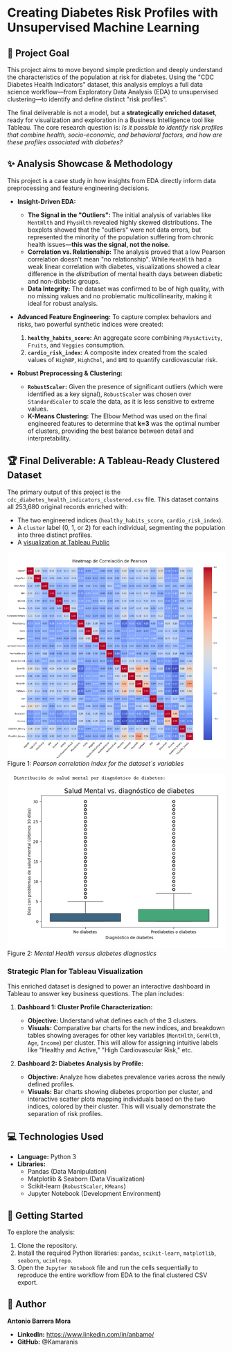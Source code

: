 # Creating Diabetes Risk Profiles with Unsupervised Machine Learning

## 📄 Project Goal

This project aims to move beyond simple prediction and deeply understand the characteristics of the population at risk for diabetes. Using the "CDC Diabetes Health Indicators" dataset, this analysis employs a full data science workflow—from Exploratory Data Analysis (EDA) to unsupervised clustering—to identify and define distinct "risk profiles".

The final deliverable is not a model, but a **strategically enriched dataset**, ready for visualization and exploration in a Business Intelligence tool like Tableau. The core research question is: *Is it possible to identify risk profiles that combine health, socio-economic, and behavioral factors, and how are these profiles associated with diabetes?*

## ✨ Analysis Showcase & Methodology

This project is a case study in how insights from EDA directly inform data preprocessing and feature engineering decisions.

*   **Insight-Driven EDA:**
    *   **The Signal in the "Outliers":** The initial analysis of variables like `MentHlth` and `PhysHlth` revealed highly skewed distributions. The boxplots showed that the "outliers" were not data errors, but represented the minority of the population suffering from chronic health issues—**this was the signal, not the noise**.
    *   **Correlation vs. Relationship:** The analysis proved that a low Pearson correlation doesn't mean "no relationship". While `MentHlth` had a weak linear correlation with diabetes, visualizations showed a clear difference in the *distribution* of mental health days between diabetic and non-diabetic groups.
    *   **Data Integrity:** The dataset was confirmed to be of high quality, with no missing values and no problematic multicollinearity, making it ideal for robust analysis.

*   **Advanced Feature Engineering:**
    To capture complex behaviors and risks, two powerful synthetic indices were created:
    1.  **`healthy_habits_score`:** An aggregate score combining `PhysActivity`, `Fruits`, and `Veggies` consumption.
    2.  **`cardio_risk_index`:** A composite index created from the scaled values of `HighBP`, `HighChol`, and `BMI` to quantify cardiovascular risk.

*   **Robust Preprocessing & Clustering:**
    *   **`RobustScaler`:** Given the presence of significant outliers (which were identified as a key signal), `RobustScaler` was chosen over `StandardScaler` to scale the data, as it is less sensitive to extreme values.
    *   **K-Means Clustering:** The Elbow Method was used on the final engineered features to determine that **k=3** was the optimal number of clusters, providing the best balance between detail and interpretability.

## 🏆 Final Deliverable: A Tableau-Ready Clustered Dataset

The primary output of this project is the `cdc_diabetes_health_indicators_clustered.csv` file. This dataset contains all 253,680 original records enriched with:
*   The two engineered indices (`healthy_habits_score`, `cardio_risk_index`).
*   A `cluster` label (0, 1, or 2) for each individual, segmenting the population into three distinct profiles.
*   A [visualization at Tableau Public](https://public.tableau.com/views/Perfilesderiesgoparaladiabetesfinal/Caracterizacindeperfiles?:language=es-ES&:sid&:redirect=auth&:display_count=n&:origin=viz_share_link) 

![alt text](image.png)  
Figure 1: *Pearson correlation index for the dataset`s variables*

![alt text](image-1.png)  
Figure 2: *Mental Health versus diabetes diagnostics*

### Strategic Plan for Tableau Visualization

This enriched dataset is designed to power an interactive dashboard in Tableau to answer key business questions. The plan includes:

1.  **Dashboard 1: Cluster Profile Characterization:**
    *   **Objective:** Understand what defines each of the 3 clusters.
    *   **Visuals:** Comparative bar charts for the new indices, and breakdown tables showing averages for other key variables (`MentHlth`, `GenHlth`, `Age`, `Income`) per cluster. This will allow for assigning intuitive labels like "Healthy and Active," "High Cardiovascular Risk," etc.

2.  **Dashboard 2: Diabetes Analysis by Profile:**
    *   **Objective:** Analyze how diabetes prevalence varies across the newly defined profiles.
    *   **Visuals:** Bar charts showing diabetes proportion per cluster, and interactive scatter plots mapping individuals based on the two indices, colored by their cluster. This will visually demonstrate the separation of risk profiles.

## 💻 Technologies Used

*   **Language:** Python 3
*   **Libraries:**
    *   Pandas (Data Manipulation)
    *   Matplotlib & Seaborn (Data Visualization)
    *   Scikit-learn (`RobustScaler`, `KMeans`)
    *   Jupyter Notebook (Development Environment)

## 🚀 Getting Started

To explore the analysis:
1.  Clone the repository.
2.  Install the required Python libraries: `pandas`, `scikit-learn`, `matplotlib`, `seaborn`, `ucimlrepo`.
3.  Open the `Jupyter Notebook` file and run the cells sequentially to reproduce the entire workflow from EDA to the final clustered CSV export.

## 👤 Author

**Antonio Barrera Mora**

*   **LinkedIn:** https://www.linkedin.com/in/anbamo/
*   **GitHub:** @Kamaranis